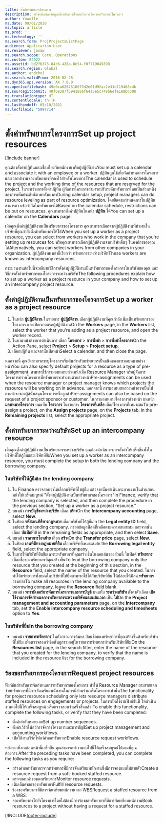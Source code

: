```yaml
---
title: ตั้งค่าทรัพยากรโครงการ
description: หัวข้อนี้แสดงข้อมูลเกี่ยวกับการตั้งค่าหรือการร้องขอทรัพยากรโครงการ
author: Yowelle
ms.date: 09/01/2020
ms.topic: article
ms.prod: ''
ms.technology: ''
ms.search.form: ProjProjectsListPage
audience: Application User
ms.reviewer: josaw
ms.search.scope: Core, Operations
ms.custom: 82022
ms.assetid: bd2fb375-84c6-428a-8e54-f0f719045898
ms.search.region: Global
ms.author: andchoi
ms.search.validFrom: 2016-02-28
ms.dyn365.ops.version: AX 7.0.0
ms.openlocfilehash: 49e0ca6254518079d2e01d92ac2e31d119468c4b
ms.sourcegitcommit: 40f68387f594180af64a5e5c748b6efa188bd300
ms.translationtype: HT
ms.contentlocale: th-TH
ms.lasthandoff: 05/10/2021
ms.locfileid: "5997714"
---
```

# <a name="set-up-project-resources"></a><span data-ttu-id="b82a3-103">ตั้งค่าทรัพยากรโครงการ</span><span class="sxs-lookup"><span data-stu-id="b82a3-103">Set up project resources</span></span>

[!include [banner](../includes/banner.md)]

<span data-ttu-id="b82a3-104">คุณต้องตั้งค่าปฏิทินและเชื่อมโยงกับพนักงานหรือผู้ปฏิบัติงาน</span><span class="sxs-lookup"><span data-stu-id="b82a3-104">You must set up a calendar and associate it with an employee or a worker.</span></span> <span data-ttu-id="b82a3-105">ปฏิทินถูกใช้เพื่อจัดกำหนดการโครงการและเวลาทำงานของทรัพยากรที่จองไว้สำหรับโครงการ</span><span class="sxs-lookup"><span data-stu-id="b82a3-105">The calendar is used to schedule the project and the working time of the resources that are reserved for the project.</span></span> <span data-ttu-id="b82a3-106">ในระหว่างการตั้งค่าปฏิทิน ผู้จัดการโครงการสามารถปรับระดับทรัพยากรโดยเป็นส่วนหนึ่งของการเพิ่มประสิทธิภาพทรัพยากร</span><span class="sxs-lookup"><span data-stu-id="b82a3-106">During calendar setup, project managers can do resource leveling as part of resource optimization.</span></span> <span data-ttu-id="b82a3-107">โดยยึดตามกำหนดการในปฏิทิน สามารถวางข้อจำกัดในทรัพยากรได้</span><span class="sxs-lookup"><span data-stu-id="b82a3-107">Based on the calendar schedule, restrictions can be put on resources.</span></span> <span data-ttu-id="b82a3-108">คุณสามารถตั้งค่าปฏิทินในหน้า **ปฏิทิน** ได้</span><span class="sxs-lookup"><span data-stu-id="b82a3-108">You can set up a calendar on the **Calendars** page.</span></span>

<span data-ttu-id="b82a3-109">เมื่อคุณตั้งค่าผู้ปฏิบัติงานเป็นทรัพยากรของโครงการ คุณสามารถเลือกจากผู้ปฏิบัติงานที่ทำงานในบริษัทที่คุณกำลังตั้งค่าทรัพยากรให้ได้</span><span class="sxs-lookup"><span data-stu-id="b82a3-109">When you set up a worker as a project resource, you can select from workers who work in the company that you're setting up resources for.</span></span> <span data-ttu-id="b82a3-110">หรือคุณสามารถเลือกผู้ปฏิบัติงานจากบริษัทอื่นๆ ในองค์กรของคุณได้</span><span class="sxs-lookup"><span data-stu-id="b82a3-110">Alternatively, you can select workers from other companies in your organization.</span></span> <span data-ttu-id="b82a3-111">ผู้ปฏิบัติงานเหล่านี้เรียกว่า ทรัพยากรระหว่างบริษัท</span><span class="sxs-lookup"><span data-stu-id="b82a3-111">These workers are known as intercompany resources.</span></span>

<span data-ttu-id="b82a3-112">กระบวนงานต่อไปนี้จะอธิบายวิธีการตั้งค่าผู้ปฏิบัติงานเป็นทรัพยากรของโครงการในบริษัทของคุณ และวิธีการตั้งค่าทรัพยากรของโครงการระหว่างบริษัท</span><span class="sxs-lookup"><span data-stu-id="b82a3-112">The following procedures explain how to set up a worker as a project resource in your company and how to set up an intercompany project resource.</span></span>

## <a name="set-up-a-worker-as-a-project-resource"></a><span data-ttu-id="b82a3-113">ตั้งค่าผู้ปฏิบัติงานเป็นทรัพยากรของโครงการ</span><span class="sxs-lookup"><span data-stu-id="b82a3-113">Set up a worker as a project resource</span></span>

1. <span data-ttu-id="b82a3-114">ในหน้า **ผู้ปฏิบัติงาน** ในรายการ **ผู้ปฏิบัติงาน** เลือกผู้ปฏิบัติงานที่คุณกำลังเพิ่มเป็นทรัพยากรของโครงการ และเปิดเรกคอร์ดผู้ปฏิบัติงาน</span><span class="sxs-lookup"><span data-stu-id="b82a3-114">On the **Workers** page, in the **Workers** list, select the worker that you're adding as a project resource, and open the worker record.</span></span>
2. <span data-ttu-id="b82a3-115">ในบานหน้าต่างการดำเนินการ เลือก **โครงการ** &gt; **การตั้งค่า** &gt; **การตั้งค่าโครงการ**</span><span class="sxs-lookup"><span data-stu-id="b82a3-115">On the Action Pane, select **Project** &gt; **Setup** &gt; **Project setup**.</span></span>
3. <span data-ttu-id="b82a3-116">เลือกปฏิทิน และจากนั้นปิดหน้า</span><span class="sxs-lookup"><span data-stu-id="b82a3-116">Select a calendar, and then close the page.</span></span>

<span data-ttu-id="b82a3-117">นอกจากนี้ คุณยังสามารถระบุโครงการเริ่มต้นสำหรับทรัพยากรเป็นชนิดของการมอบหมายล่วงหน้า</span><span class="sxs-lookup"><span data-stu-id="b82a3-117">You can also specify default projects for a resource as a type of pre-assignment.</span></span> <span data-ttu-id="b82a3-118">สามารถใช้การมอบหมายล่วงหน้าเมื่อ Resource Manager หรือผู้จัดการโครงการทราบโครงการที่ทรัพยากรจะทำงานด้วยล่วงหน้า</span><span class="sxs-lookup"><span data-stu-id="b82a3-118">Pre-assignments can be used when the resource manager or project manager knows which projects the resource will be working on in advance.</span></span> <span data-ttu-id="b82a3-119">นอกจากนี้ การมอบหมายล่วงหน้าอาจเป็นไปตามคำขอของผู้สนับสนุนโครงการหรือลูกค้า</span><span class="sxs-lookup"><span data-stu-id="b82a3-119">Pre-assignments can also be based on the request of a project sponsor or customer.</span></span> <span data-ttu-id="b82a3-120">ในการมอบหมายโครงการล่วงหน้า บนหน้า **มอบหมายโครงการ** บนแท็บ **โครงการ** ในรายการ **โครงการที่เหลือ** เลือกโครงการที่เหมาะสม</span><span class="sxs-lookup"><span data-stu-id="b82a3-120">To pre-assign a project, on the **Assign projects** page, on the **Projects** tab, in the **Remaining projects** list, select the appropriate project.</span></span>

## <a name="set-up-an-intercompany-resource"></a><span data-ttu-id="b82a3-121">ตั้งค่าทรัพยากรระหว่างบริษัท</span><span class="sxs-lookup"><span data-stu-id="b82a3-121">Set up an intercompany resource</span></span>

<span data-ttu-id="b82a3-122">เมื่อคุณตั้งค่าผู้ปฏิบัติงานเป็นทรัพยากรระหว่างบริษัท คุณต้องดำเนินการการตั้งค่าให้เสร็จสิ้นทั้งในบริษัทที่ให้กู้ยืมและบริษัทที่ยืม</span><span class="sxs-lookup"><span data-stu-id="b82a3-122">When you set up a worker as an intercompany resource, you must complete the setup in both the lending company and the borrowing company.</span></span>

### <a name="in-the-lending-company"></a><span data-ttu-id="b82a3-123">ในบริษัทที่ให้กู้ยืม</span><span class="sxs-lookup"><span data-stu-id="b82a3-123">In the lending company</span></span>

1. <span data-ttu-id="b82a3-124">ใน Finance ตรวจสอบว่าได้เลือกบริษัทที่ให้กู้ยืม แล้วจากนั้นดำเนินกระบวนงานในส่วนก่อนหน้าให้เสร็จสมบูรณ์ "ตั้งค่าผู้ปฏิบัติงานเป็นทรัพยากรของโครงการ"</span><span class="sxs-lookup"><span data-stu-id="b82a3-124">In Finance, verify that the lending company is selected, and then complete the procedure in the previous section, "Set up a worker as a project resource."</span></span>
2. <span data-ttu-id="b82a3-125">บนหน้า **การบัญชีระหว่างบริษัท** เลือก **สร้าง**</span><span class="sxs-lookup"><span data-stu-id="b82a3-125">On the **Intercompany accounting** page, select **New**.</span></span>
3. <span data-ttu-id="b82a3-126">ในฟิลด์ **รหัสเอนทิตีทางกฎหมาย** เลือกบริษัทที่ให้กู้ยืม</span><span class="sxs-lookup"><span data-stu-id="b82a3-126">In the **Legal entity ID** field, select the lending company.</span></span> <span data-ttu-id="b82a3-127">กรอกข้อมูลฟิลด์ที่เหลือตามความเหมาะสม และจากนั้น เลือก **บันทึก**</span><span class="sxs-lookup"><span data-stu-id="b82a3-127">Fill in the remaining fields as appropriate, and then select **Save**.</span></span>
4. <span data-ttu-id="b82a3-128">บนหน้า **ราคาการโอนย้าย** เลือก **สร้าง**</span><span class="sxs-lookup"><span data-stu-id="b82a3-128">On the **Transfer price** page, select **New**.</span></span>
5. <span data-ttu-id="b82a3-129">ในฟิลด์ **เอนทิตีทางกฎหมายที่ยืม** เลือกบริษัทที่เหมาะสม</span><span class="sxs-lookup"><span data-stu-id="b82a3-129">In the **Borrowing legal entity** field, select the appropriate company.</span></span>
6. <span data-ttu-id="b82a3-130">ในการให้บริษัทที่ยืมยืมเฉพาะทรัพยากรที่คุณสร้างขึ้นในตอนต้นของส่วนนี้ ในฟิลด์ **ทรัพยากร** เลือกชื่อของทรัพยากรที่คุณสร้างขึ้น</span><span class="sxs-lookup"><span data-stu-id="b82a3-130">To lend the borrowing company only the resource that you created at the beginning of this section, in the **Resource** field, select the name of the resource that you created.</span></span> <span data-ttu-id="b82a3-131">ในการทำให้ทรัพยากรทั้งหมดในบริษัทที่ให้ยืมสามารถใช้ได้กับบริษัทที่ยืม ให้ปล่อยให้ฟิลด์ **ทรัพยากร** ว่างเปล่า</span><span class="sxs-lookup"><span data-stu-id="b82a3-131">To make all resources in the lending company available to the borrowing company, leave the **Resource** field blank.</span></span>
7. <span data-ttu-id="b82a3-132">บนหน้า **พารามิเตอร์การจัดการโครงการและการบัญชี** บนแท็บ **ระหว่างบริษัท** ตั้งค่าตัวเลือก **เปิดใช้งานการจัดกำหนดการทรัพยากรระหว่างบริษัทและแผ่นเวลา** เป็น **ใช่**</span><span class="sxs-lookup"><span data-stu-id="b82a3-132">On the **Project management and accounting parameters** page, on the **Intercompany** tab, set the **Enable intercompany resource scheduling and timesheets** option to **Yes**.</span></span>

### <a name="in-the-borrowing-company"></a><span data-ttu-id="b82a3-133">ในบริษัทที่ยืม</span><span class="sxs-lookup"><span data-stu-id="b82a3-133">In the borrowing company</span></span>

- <span data-ttu-id="b82a3-134">บนหน้า **รายการทรัพยากร** ในตัวกรองการค้นหา ป้อนชื่อของทรัพยากรที่คุณสร้างขึ้นสำหรับบริษัทที่ให้ยืม เพื่อตรวจสอบว่าชื่อนั้นถูกรวมอยู่ในรายการทรัพยากรสำหรับบริษัทที่ยืม</span><span class="sxs-lookup"><span data-stu-id="b82a3-134">On the **Resources list** page, in the search filter, enter the name of the resource that you created for the lending company, to verify that the name is included in the resource list for the borrowing company.</span></span>

## <a name="request-project-resources"></a><span data-ttu-id="b82a3-135">ร้องขอทรัพยากรของโครงการ</span><span class="sxs-lookup"><span data-stu-id="b82a3-135">Request project resources</span></span>
<span data-ttu-id="b82a3-136">ฟังก์ชันสำหรับการจัดกำหนดการทรัพยากรของโครงการ ทำให้ Resource Manager สามารถแจกจ่ายทรัพยากรที่มีการจัดเตรียมพนักงานในการมีส่วนร่วมหรือโครงการเท่านั้น</span><span class="sxs-lookup"><span data-stu-id="b82a3-136">The functionality for project resource scheduling only lets resource managers distribute staffed resources on engagements or projects.</span></span> <span data-ttu-id="b82a3-137">ในการเปิดใช้งานฟังก์ชันนี้ ให้ดำเนินงานต่อไปนี้ให้เสร็จสมบูรณ์ หรือตรวจสอบว่าเสร็จสิ้นแล้ว:</span><span class="sxs-lookup"><span data-stu-id="b82a3-137">To enable this functionality, complete the following tasks, or verify that they have been completed:</span></span>

- <span data-ttu-id="b82a3-138">ตั้งค่าลำดับหมายเลข</span><span class="sxs-lookup"><span data-stu-id="b82a3-138">Set up number sequences.</span></span>
- <span data-ttu-id="b82a3-139">ตั้งค่าเวิร์กโฟลว์การจัดการโครงการและการบัญชี</span><span class="sxs-lookup"><span data-stu-id="b82a3-139">Set up project management and accounting workflows.</span></span>
- <span data-ttu-id="b82a3-140">เปิดใช้งานเวิร์กโฟลว์คำขอทรัพยากร</span><span class="sxs-lookup"><span data-stu-id="b82a3-140">Enable resource request workflows.</span></span>

<span data-ttu-id="b82a3-141">หลังจากที่งานก่อนหน้านี้เสร็จสิ้น คุณสามารถทำงานต่อไปนี้ให้เสร็จสมบูรณ์ได้ตามที่คุณต้องการ:</span><span class="sxs-lookup"><span data-stu-id="b82a3-141">After the preceding tasks have been completed, you can complete the following tasks as you require:</span></span>

- <span data-ttu-id="b82a3-142">สร้างคำขอทรัพยากรจากทรัพยากรที่มีการจัดเตรียมพนักงานซึ่งมีการจองแบบไม่ตายตัว</span><span class="sxs-lookup"><span data-stu-id="b82a3-142">Create a resource request from a soft-booked staffed resource.</span></span>
- <span data-ttu-id="b82a3-143">ตรวจสอบคำขอของทรัพยากร</span><span class="sxs-lookup"><span data-stu-id="b82a3-143">Monitor resource requests.</span></span>
- <span data-ttu-id="b82a3-144">เติมเต็มคำขอของทรัพยากร</span><span class="sxs-lookup"><span data-stu-id="b82a3-144">Fulfill resource requests.</span></span>
- <span data-ttu-id="b82a3-145">ร้องขอทรัพยากรที่มีการจัดเตรียมพนักงานจาก WBS</span><span class="sxs-lookup"><span data-stu-id="b82a3-145">Request a staffed resource from a WBS.</span></span>
- <span data-ttu-id="b82a3-146">จองทรัพยากรไปยังโครงการโดยไม่ต้องมีการร้องขอทรัพยากรที่มีการจัดเตรียมพนักงาน</span><span class="sxs-lookup"><span data-stu-id="b82a3-146">Book resources to a project without having a request for a staffed resource.</span></span>


[!INCLUDE[footer-include](../includes/footer-banner.md)]